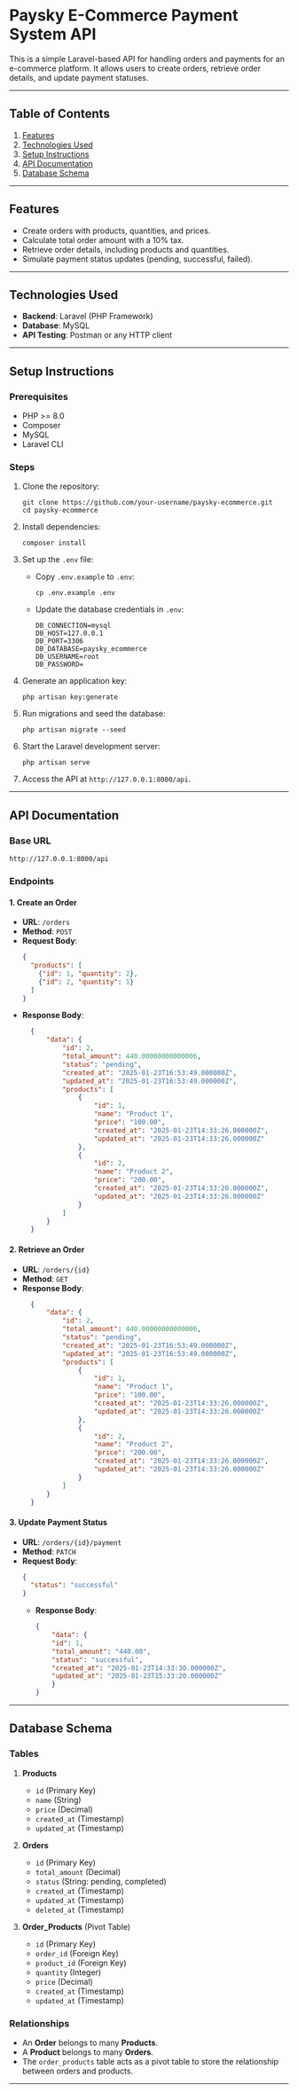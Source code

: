 # Paysky E-Commerce Payment System API

This is a simple Laravel-based API for handling orders and payments for an e-commerce platform. It allows users to create orders, retrieve order details, and update payment statuses.

---

## **Table of Contents**
1. [Features](#features)
2. [Technologies Used](#technologies-used)
3. [Setup Instructions](#setup-instructions)
4. [API Documentation](#api-documentation)
5. [Database Schema](#database-schema)
   
---

## **Features**
- Create orders with products, quantities, and prices.
- Calculate total order amount with a 10% tax.
- Retrieve order details, including products and quantities.
- Simulate payment status updates (pending, successful, failed).

---

## **Technologies Used**
- **Backend**: Laravel (PHP Framework)
- **Database**: MySQL
- **API Testing**: Postman or any HTTP client

---

## **Setup Instructions**

### **Prerequisites**
- PHP >= 8.0
- Composer
- MySQL
- Laravel CLI

### **Steps**
1. Clone the repository:
   ```
   git clone https://github.com/your-username/paysky-ecommerce.git
   cd paysky-ecommerce
   ```

2. Install dependencies:
   ```
   composer install
   ```

3. Set up the `.env` file:
   - Copy `.env.example` to `.env`:
     ```
     cp .env.example .env
     ```
   - Update the database credentials in `.env`:
     ```
     DB_CONNECTION=mysql
     DB_HOST=127.0.0.1
     DB_PORT=3306
     DB_DATABASE=paysky_ecommerce
     DB_USERNAME=root
     DB_PASSWORD=
     ```

4. Generate an application key:
   ```
   php artisan key:generate
   ```

5. Run migrations and seed the database:
   ```
   php artisan migrate --seed
   ```

6. Start the Laravel development server:
   ```
   php artisan serve
   ```

7. Access the API at `http://127.0.0.1:8000/api`.

---

## **API Documentation**

### **Base URL**
```
http://127.0.0.1:8000/api
```

### **Endpoints**

#### 1. **Create an Order**
- **URL**: `/orders`
- **Method**: `POST`
- **Request Body**:
  ```json
  {
    "products": [
      {"id": 1, "quantity": 2},
      {"id": 2, "quantity": 1}
    ]
  }
  ```
- **Response Body**:
  ```json
    {
        "data": {
            "id": 2,
            "total_amount": 440.00000000000006,
            "status": "pending",
            "created_at": "2025-01-23T16:53:49.000000Z",
            "updated_at": "2025-01-23T16:53:49.000000Z",
            "products": [
                {
                    "id": 1,
                    "name": "Product 1",
                    "price": "100.00",
                    "created_at": "2025-01-23T14:33:26.000000Z",
                    "updated_at": "2025-01-23T14:33:26.000000Z"
                },
                {
                    "id": 2,
                    "name": "Product 2",
                    "price": "200.00",
                    "created_at": "2025-01-23T14:33:26.000000Z",
                    "updated_at": "2025-01-23T14:33:26.000000Z"
                }
            ]
        }
    }
  ```


#### 2. **Retrieve an Order**
- **URL**: `/orders/{id}`
- **Method**: `GET`
- **Response Body**:
  ```json
    {
        "data": {
            "id": 2,
            "total_amount": 440.00000000000006,
            "status": "pending",
            "created_at": "2025-01-23T16:53:49.000000Z",
            "updated_at": "2025-01-23T16:53:49.000000Z",
            "products": [
                {
                    "id": 1,
                    "name": "Product 1",
                    "price": "100.00",
                    "created_at": "2025-01-23T14:33:26.000000Z",
                    "updated_at": "2025-01-23T14:33:26.000000Z"
                },
                {
                    "id": 2,
                    "name": "Product 2",
                    "price": "200.00",
                    "created_at": "2025-01-23T14:33:26.000000Z",
                    "updated_at": "2025-01-23T14:33:26.000000Z"
                }
            ]
        }
    }
  ```


#### 3. **Update Payment Status**
- **URL**: `/orders/{id}/payment`
- **Method**: `PATCH`
- **Request Body**:
  ```json
  {
    "status": "successful"
  }
  ```
  - **Response Body**:
    ```json
    {
        "data": {
        "id": 1,
        "total_amount": "440.00",
        "status": "successful",
        "created_at": "2025-01-23T14:33:30.000000Z",
        "updated_at": "2025-01-23T15:33:20.000000Z"
        }
    }
    ```         

---

## **Database Schema**

### **Tables**
1. **Products**
   - `id` (Primary Key)
   - `name` (String)
   - `price` (Decimal)
   - `created_at` (Timestamp)
   - `updated_at` (Timestamp)

2. **Orders**
   - `id` (Primary Key)
   - `total_amount` (Decimal)
   - `status` (String: pending, completed)
   - `created_at` (Timestamp)
   - `updated_at` (Timestamp)
   - `deleted_at` (Timestamp)

3. **Order_Products** (Pivot Table)
   - `id` (Primary Key)
   - `order_id` (Foreign Key)
   - `product_id` (Foreign Key)
   - `quantity` (Integer)
   - `price` (Decimal)
   - `created_at` (Timestamp)
   - `updated_at` (Timestamp)

### **Relationships**
- An **Order** belongs to many **Products**.
- A **Product** belongs to many **Orders**.
- The `order_products` table acts as a pivot table to store the relationship between orders and products.

---
